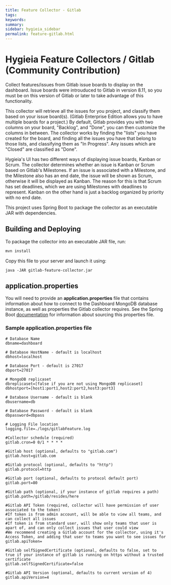 ```yaml
---
title: Feature Collector - Gitlab
tags:
keywords:
summary:
sidebar: hygieia_sidebar
permalink: feature-gitlab.html
---
```


# Hygieia Feature Collectors / Gitlab (Community Contribution)

Collect features/issues from Gitlab issue boards to display on the dashboard. Issue boards were introuduced to Gitlab in version 8.11, so you must be on this version of Gitlab or later to take advantage of this functionality.  

This collector will retrieve all the issues for you project, and classify them based on your issue board(s).  (Gitlab Enterprise Edition allows you to have multiple boards for a project.) By default, Gitlab provides you with two columns on your board, "Backlog", and "Done", you can then customize the columns in between.  The collector works by finding the "lists" you have created for the board, and finding all the issues you have that belong to those lists, and classifying them as "In Progress".  Any issues which are "Closed" are classified as "Done".

Hygieia's UI has two different ways of displaying issue boards, Kanban or Scrum.  The collector determines whether an issue is Kanban or Scrum based on Gitlab's Milestones.  If an issue is associated with a Milestone, and the Milestone also has an end date, the issue will be shown as Scrum, otherwise it will be displayed as Kanban.  The reason for this is that Scrum has set deadlines, which we are using Milestones with deadlines to represent.  Kanban on the other hand is just a backlog organized by priority with no end date.    

This project uses Spring Boot to package the collector as an executable JAR with dependencies.

## Building and Deploying

To package the collector into an executable JAR file, run:
```bash
mvn install
```

Copy this file to your server and launch it using:
```
java -JAR gitlab-feature-collector.jar
```

## application.properties

You will need to provide an **application.properties** file that contains information about how to connect to the Dashboard MongoDB database instance, as well as properties the Gitlab collector requires. See the Spring Boot [documentation](http://docs.spring.io/spring-boot/docs/current-SNAPSHOT/reference/htmlsingle/#boot-features-external-config-application-property-files) for information about sourcing this properties file.

### Sample application.properties file

``` 
# Database Name
dbname=dashboard

# Database HostName - default is localhost
dbhost=localhost

# Database Port - default is 27017
dbport=27017

# MongoDB replicaset
dbreplicaset=[false if you are not using MongoDB replicaset]
dbhostport=[host1:port1,host2:port2,host3:port3]

# Database Username - default is blank
dbusername=db

# Database Password - default is blank
dbpassword=dbpass

# Logging File location
logging.file=./logs/gitlabFeature.log

#Collector schedule (required)
gitlab.cron=0 0/1 * * * *

#Gitlab host (optional, defaults to "gitlab.com")
gitlab.host=gitlab.com

#Gitlab protocol (optional, defaults to "http")
gitlab.protocol=http

#Gitlab port (optional, defaults to protocol default port)
gitlab.port=80

#Gitlab path (optional, if your instance of gitlab requires a path)
gitlab.path=/gitlab/resides/here
  
#Gitlab API Token (required, collector will have permission of user associated to the token)
#If token is from admin account, will be able to view all teams, and can collect all issues
#If token is from standard user, will show only teams that user is apart of, and can only collect issues that user could view
#We recommend creating a Gitlab account for the collector, using it's Access Token, and adding that user to teams you want to see issues for
gitlab.apiToken=

#Gitlab selfSignedCertificate (optional, defaults to false, set to true if your instance of gitlab is running on https without a trusted certificate
gitlab.selfSignedCertificate=false

#Gitlab API Version (optional, defaults to current version of 4)
gitlab.apiVersion=4

```